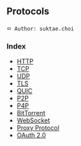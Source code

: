 ## Protocols

```
ㅁ Author: suktae.choi
```

### Index
- [HTTP](http)
- [TCP](tcp)
- [UDP](udp)
- [TLS](tls)
- [QUIC](quic)
- [P2P](p2p)
- [P4P](p4p)
- [BitTorrent](bittorrent)
- [WebSocket](websocket)
- [Proxy Protocol](proxy-protocol)
- [OAuth 2.0](oauth)
